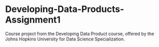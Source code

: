 # Developing-Data-Products-Assignment1
Course project from the Developing Data Product course, offered by the Johns Hopkins University for Data Science Specialization.
